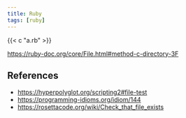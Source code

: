 ```yaml
---
title: Ruby
tags: [ruby]
---
```


{{< c "a.rb" >}}

<https://ruby-doc.org/core/File.html#method-c-directory-3F>

## References

- <https://hyperpolyglot.org/scripting2#file-test>
- <https://programming-idioms.org/idiom/144>
- <https://rosettacode.org/wiki/Check_that_file_exists>
